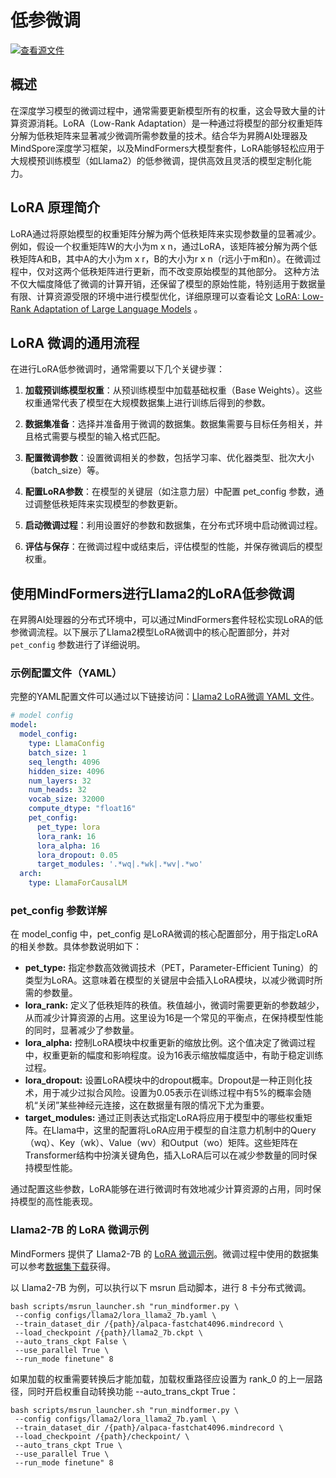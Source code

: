 # 低参微调

[![查看源文件](https://mindspore-website.obs.cn-north-4.myhuaweicloud.com/website-images/r2.4.10/resource/_static/logo_source.svg)](https://gitee.com/mindspore/docs/blob/r2.4.10/docs/mindformers/docs/source_zh_cn/usage/parameter_efficient_fine_tune.md)

## 概述

在深度学习模型的微调过程中，通常需要更新模型所有的权重，这会导致大量的计算资源消耗。LoRA（Low-Rank Adaptation）是一种通过将模型的部分权重矩阵分解为低秩矩阵来显著减少微调所需参数量的技术。结合华为昇腾AI处理器及MindSpore深度学习框架，以及MindFormers大模型套件，LoRA能够轻松应用于大规模预训练模型（如Llama2）的低参微调，提供高效且灵活的模型定制化能力。

## LoRA 原理简介

LoRA通过将原始模型的权重矩阵分解为两个低秩矩阵来实现参数量的显著减少。例如，假设一个权重矩阵W的大小为m x n，通过LoRA，该矩阵被分解为两个低秩矩阵A和B，其中A的大小为m x r，B的大小为r x n（r远小于m和n）。在微调过程中，仅对这两个低秩矩阵进行更新，而不改变原始模型的其他部分。
这种方法不仅大幅度降低了微调的计算开销，还保留了模型的原始性能，特别适用于数据量有限、计算资源受限的环境中进行模型优化，详细原理可以查看论文 [LoRA: Low-Rank Adaptation of Large Language Models](https://arxiv.org/abs/2106.09685) 。

## LoRA 微调的通用流程

在进行LoRA低参微调时，通常需要以下几个关键步骤：

1. **加载预训练模型权重**：从预训练模型中加载基础权重（Base Weights）。这些权重通常代表了模型在大规模数据集上进行训练后得到的参数。

2. **数据集准备**：选择并准备用于微调的数据集。数据集需要与目标任务相关，并且格式需要与模型的输入格式匹配。

3. **配置微调参数**：设置微调相关的参数，包括学习率、优化器类型、批次大小（batch_size）等。

4. **配置LoRA参数**：在模型的关键层（如注意力层）中配置 pet_config 参数，通过调整低秩矩阵来实现模型的参数更新。

5. **启动微调过程**：利用设置好的参数和数据集，在分布式环境中启动微调过程。

6. **评估与保存**：在微调过程中或结束后，评估模型的性能，并保存微调后的模型权重。

## 使用MindFormers进行Llama2的LoRA低参微调

在昇腾AI处理器的分布式环境中，可以通过MindFormers套件轻松实现LoRA的低参微调流程。以下展示了Llama2模型LoRA微调中的核心配置部分，并对 `pet_config` 参数进行了详细说明。

### 示例配置文件（YAML）

完整的YAML配置文件可以通过以下链接访问：[Llama2 LoRA微调 YAML 文件](https://gitee.com/mindspore/mindformers/blob/r1.3.0/configs/llama2/lora_llama2_7b.yaml)。

```yaml
# model config
model:
  model_config:
    type: LlamaConfig
    batch_size: 1
    seq_length: 4096
    hidden_size: 4096
    num_layers: 32
    num_heads: 32
    vocab_size: 32000
    compute_dtype: "float16"
    pet_config:
      pet_type: lora
      lora_rank: 16
      lora_alpha: 16
      lora_dropout: 0.05
      target_modules: '.*wq|.*wk|.*wv|.*wo'
  arch:
    type: LlamaForCausalLM
```

### pet_config 参数详解

在 model_config 中，pet_config 是LoRA微调的核心配置部分，用于指定LoRA的相关参数。具体参数说明如下：

- **pet_type:** 指定参数高效微调技术（PET，Parameter-Efficient Tuning）的类型为LoRA。这意味着在模型的关键层中会插入LoRA模块，以减少微调时所需的参数量。
- **lora_rank:** 定义了低秩矩阵的秩值。秩值越小，微调时需要更新的参数越少，从而减少计算资源的占用。这里设为16是一个常见的平衡点，在保持模型性能的同时，显著减少了参数量。
- **lora_alpha:** 控制LoRA模块中权重更新的缩放比例。这个值决定了微调过程中，权重更新的幅度和影响程度。设为16表示缩放幅度适中，有助于稳定训练过程。
- **lora_dropout:** 设置LoRA模块中的dropout概率。Dropout是一种正则化技术，用于减少过拟合风险。设置为0.05表示在训练过程中有5%的概率会随机“关闭”某些神经元连接，这在数据量有限的情况下尤为重要。
- **target_modules:** 通过正则表达式指定LoRA将应用于模型中的哪些权重矩阵。在Llama中，这里的配置将LoRA应用于模型的自注意力机制中的Query（wq）、Key（wk）、Value（wv）和Output（wo）矩阵。这些矩阵在Transformer结构中扮演关键角色，插入LoRA后可以在减少参数量的同时保持模型性能。

通过配置这些参数，LoRA能够在进行微调时有效地减少计算资源的占用，同时保持模型的高性能表现。

### Llama2-7B 的 LoRA 微调示例

MindFormers 提供了 Llama2-7B 的 [LoRA 微调示例](https://gitee.com/mindspore/mindformers/blob/r1.3.0/docs/model_cards/llama2.md#lora%E5%BE%AE%E8%B0%83)。微调过程中使用的数据集可以参考[数据集下载](https://github.com/tatsu-lab/stanford_alpaca/blob/main/alpaca_data.json)获得。

以 Llama2-7B 为例，可以执行以下 msrun 启动脚本，进行 8 卡分布式微调。

```shell
bash scripts/msrun_launcher.sh "run_mindformer.py \
 --config configs/llama2/lora_llama2_7b.yaml \
 --train_dataset_dir /{path}/alpaca-fastchat4096.mindrecord \
 --load_checkpoint /{path}/llama2_7b.ckpt \
 --auto_trans_ckpt False \
 --use_parallel True \
 --run_mode finetune" 8
```

如果加载的权重需要转换后才能加载，加载权重路径应设置为 rank_0 的上一层路径，同时开启权重自动转换功能 --auto_trans_ckpt True：

```shell
bash scripts/msrun_launcher.sh "run_mindformer.py \
 --config configs/llama2/lora_llama2_7b.yaml \
 --train_dataset_dir /{path}/alpaca-fastchat4096.mindrecord \
 --load_checkpoint /{path}/checkpoint/ \
 --auto_trans_ckpt True \
 --use_parallel True \
 --run_mode finetune" 8
```
